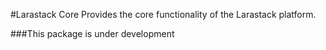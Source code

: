 #Larastack Core
Provides the core functionality  of the Larastack platform.

###This package is under development
